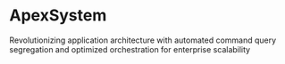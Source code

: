 # ApexSystem
Revolutionizing application architecture with automated command query segregation and optimized orchestration for enterprise scalability
